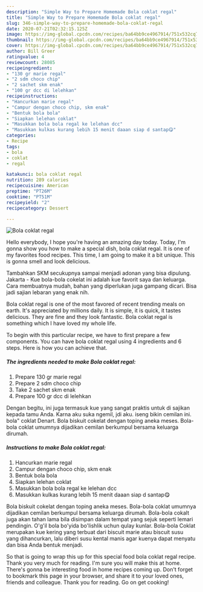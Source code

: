 ```yaml
---
description: "Simple Way to Prepare Homemade Bola coklat regal"
title: "Simple Way to Prepare Homemade Bola coklat regal"
slug: 346-simple-way-to-prepare-homemade-bola-coklat-regal
date: 2020-07-21T02:32:15.125Z
image: https://img-global.cpcdn.com/recipes/ba64bb9ce4967914/751x532cq70/bola-coklat-regal-foto-resep-utama.jpg
thumbnail: https://img-global.cpcdn.com/recipes/ba64bb9ce4967914/751x532cq70/bola-coklat-regal-foto-resep-utama.jpg
cover: https://img-global.cpcdn.com/recipes/ba64bb9ce4967914/751x532cq70/bola-coklat-regal-foto-resep-utama.jpg
author: Bill Greer
ratingvalue: 4
reviewcount: 28085
recipeingredient:
- "130 gr marie regal"
- "2 sdm choco chip"
- "2 sachet skm enak"
- "100 gr dcc di lelehkan"
recipeinstructions:
- "Hancurkan marie regal"
- "Campur dengan choco chip, skm enak"
- "Bentuk bola bola"
- "Siapkan lelehan coklat"
- "Masukkan bola bola regal ke lelehan dcc"
- "Masukkan kulkas kurang lebih 15 menit daaan siap d santap😋"
categories:
- Recipe
tags:
- bola
- coklat
- regal

katakunci: bola coklat regal 
nutrition: 289 calories
recipecuisine: American
preptime: "PT26M"
cooktime: "PT51M"
recipeyield: "2"
recipecategory: Dessert

---
```



![Bola coklat regal](https://img-global.cpcdn.com/recipes/ba64bb9ce4967914/751x532cq70/bola-coklat-regal-foto-resep-utama.jpg)

Hello everybody, I hope you're having an amazing day today. Today, I'm gonna show you how to make a special dish, bola coklat regal. It is one of my favorites food recipes. This time, I am going to make it a bit unique. This is gonna smell and look delicious.

Tambahkan SKM secukupnya sampai menjadi adonan yang bisa dipulung. Jakarta - Kue bola-bola cokelat ini adalah kue favorit saya dan keluarga. Cara membuatnya mudah, bahan yang diperlukan juga gampang dicari. Bisa jadi sajian lebaran yang enak nih.

Bola coklat regal is one of the most favored of recent trending meals on earth. It's appreciated by millions daily. It is simple, it is quick, it tastes delicious. They are fine and they look fantastic. Bola coklat regal is something which I have loved my whole life.


To begin with this particular recipe, we have to first prepare a few components. You can have bola coklat regal using 4 ingredients and 6 steps. Here is how you can achieve that.

<!--inarticleads1-->

##### The ingredients needed to make Bola coklat regal:

1. Prepare 130 gr marie regal
1. Prepare 2 sdm choco chip
1. Take 2 sachet skm enak
1. Prepare 100 gr dcc di lelehkan


Dengan begitu, ini juga termasuk kue yang sangat praktis untuk di sajikan kepada tamu Anda. Karna aku suka ngemil, jdi aku. iseng bikin cemilan ini. bola&#34; coklat Denart. Bola biskuit cokelat dengan toping aneka meses. Bola-bola coklat umumnya dijadikan cemilan berkumpul bersama keluarga dirumah. 

<!--inarticleads2-->

##### Instructions to make Bola coklat regal:

1. Hancurkan marie regal
1. Campur dengan choco chip, skm enak
1. Bentuk bola bola
1. Siapkan lelehan coklat
1. Masukkan bola bola regal ke lelehan dcc
1. Masukkan kulkas kurang lebih 15 menit daaan siap d santap😋


Bola biskuit cokelat dengan toping aneka meses. Bola-bola coklat umumnya dijadikan cemilan berkumpul bersama keluarga dirumah. Bola-bola cokalt juga akan tahan lama bila disimpan dalam tempat yang sejuk seperti lemari pendingin. O&#39;g&#39;il bola bo&#39;yida bo&#39;lishlik uchun qulay kunlar. Bola-bola Coklat merupakan kue kering yang terbuat dari biscuit marie atau biscuit susu yang dihancurkan, lalu diberi susu kental manis agar kuenya dapat menyatu dan bisa Anda bentuk menjadi. 

So that is going to wrap this up for this special food bola coklat regal recipe. Thank you very much for reading. I'm sure you will make this at home. There's gonna be interesting food in home recipes coming up. Don't forget to bookmark this page in your browser, and share it to your loved ones, friends and colleague. Thank you for reading. Go on get cooking!

